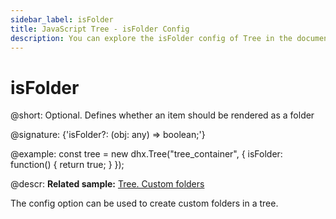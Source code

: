 ```yaml
---
sidebar_label: isFolder
title: JavaScript Tree - isFolder Config 
description: You can explore the isFolder config of Tree in the documentation of the DHTMLX JavaScript UI library. Browse developer guides and API reference, try out code examples and live demos, and download a free 30-day evaluation version of DHTMLX Suite.
---
```


# isFolder

@short: Optional. Defines whether an item should be rendered as a folder

@signature: {'isFolder?: (obj: any) => boolean;'}

@example:
const tree = new dhx.Tree("tree_container", {
    isFolder: function() {
	    return true;
    }
});


@descr:
**Related sample:** [Tree. Custom folders](https://snippet.dhtmlx.com/cp43eyra?tag=tree)

The config option can be used to create custom folders in a tree.

